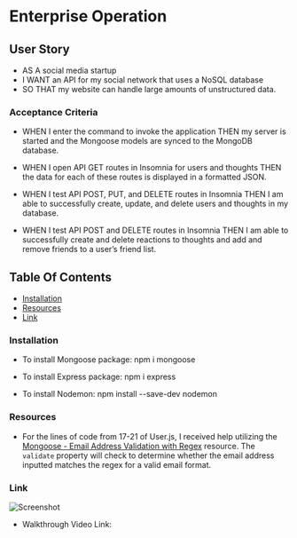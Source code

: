 # Enterprise Operation

## User Story

* AS A social media startup
* I WANT an API for my social network that uses a NoSQL database
* SO THAT my website can handle large amounts of unstructured data.

### Acceptance Criteria

* WHEN I enter the command to invoke the application THEN my server is started and the Mongoose models are synced to the MongoDB database.

* WHEN I open API GET routes in Insomnia for users and thoughts THEN the data for each of these routes is displayed in a formatted JSON.

* WHEN I test API POST, PUT, and DELETE routes in Insomnia THEN I am able to successfully create, update, and delete users and thoughts in my database.

* WHEN I test API POST and DELETE routes in Insomnia THEN I am able to successfully create and delete reactions to thoughts and add and remove friends to a user’s friend list.

## Table Of Contents
- [Installation](#installation)
- [Resources](#resources)
- [Link](#link)

### Installation

* To install Mongoose package: npm i mongoose

* To install Express package: npm i express

* To install Nodemon: npm install --save-dev nodemon

### Resources

* For the lines of code from 17-21 of User.js, I received help utilizing the [Mongoose - Email Address Validation with Regex](https://blog.bounceless.io/mastering-email-validation-in-mongoose-syntax-uniqueness-and-beyond/) resource. The `validate` property will check to determine whether the email address inputted matches the regex for a valid email format.

### Link

![Screenshot](<Screenshot 2024-11-06 at 8.36.53 PM.png>)

* Walkthrough Video Link: 